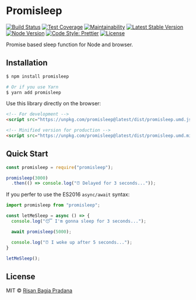 # Promisleep

[![Build Status](https://flat.badgen.net/travis/risan/promisleep)](https://travis-ci.org/risan/promisleep)
[![Test Coverage](https://flat.badgen.net/codeclimate/coverage/risan/promisleep)](https://codeclimate.com/github/risan/promisleep)
[![Maintainability](https://flat.badgen.net/codeclimate/maintainability/risan/promisleep)](https://codeclimate.com/github/risan/promisleep)
[![Latest Stable Version](https://flat.badgen.net/npm/v/promisleep)](https://www.npmjs.com/package/promisleep)
[![Node Version](https://flat.badgen.net/npm/node/promisleep)](https://www.npmjs.com/package/promisleep)
[![Code Style: Prettier](https://flat.badgen.net/badge/code%20style/prettier/ff69b4)](https://github.com/prettier/prettier)
[![License](https://flat.badgen.net/npm/license/promisleep)](https://github.com/risan/promisleep/blob/master/LICENSE)

Promise based sleep function for Node and browser.

## Installation

```bash
$ npm install promisleep

# Or if you use Yarn
$ yarn add promisleep
```

Use this library directly on the browser:

```html
<!-- For development -->
<script src="https://unpkg.com/promisleep@latest/dist/promisleep.umd.js"></script>

<!-- Minified version for production -->
<script src="https://unpkg.com/promisleep@latest/dist/promisleep.umd.min.js"></script>
```

## Quick Start

```js
const promisleep = require("promisleep");

promisleep(3000)
  .then(() => console.log("⏰ Delayed for 3 seconds..."));
```

If you perfer to use the ES2016 `async/await` syntax:

```js
import promisleep from "promisleep";

const letMeSleep = async () => {
  console.log("😴 I'm gonna sleep for 3 seconds...");

  await promisleep(5000);

  console.log("⏰ I woke up after 5 seconds...");
}

letMeSleep();
```

## License

MIT © [Risan Bagja Pradana](https://bagja.net)

